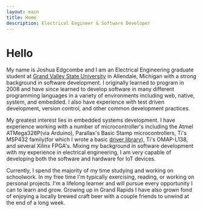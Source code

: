 ```yaml
---
layout: main
title: Home
description: Electrical Engineer & Software Developer
---
```


# Hello

My name is Joshua Edgcombe and I am an Electrical Engineering graduate student at [Grand Valley State University](http://www.gvsu.edu/) in Allendale, Michigan with a strong background in software development.
I originally learned to program in 2008 and have since learned to develop software in many different programming languages in a variety of environments including web, native, system, and embedded.
I also have experience with test driven development, version control, and other common development practices.

My greatest interest lies in embedded systems development.
I have experience working with a number of microcontroller's including the Atmel ATMega328P(via Arduino), Parallax's Basic Stamp microcontrollers, Ti's MSP432 family(for which I wrote a basic [driver library](https://github.com/midimaster21b/MSP432_DriverLibrary)), Ti's OMAP-L138, and several Xilinx FPGA's.
Mixing my background in software development with my experience in electrical engineering, I am very capable of developing both the software and hardware for IoT devices.

Currently, I spend the majority of my time studying and working on schoolwork.
In my free time I'm typically exercising, reading, or working on personal projects.
I'm a lifelong learner and will pursue every opportunity I can to learn and grow.
Growing up in Grand Rapids I have also grown fond of enjoying a locally brewed craft beer with a couple friends to unwind at the end of a long week.
